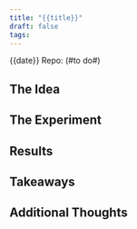 ```yaml
---
title: "{{title}}"
draft: false
tags:
---
```

{{date}}
Repo: (#to do#)

## The Idea


## The Experiment


## Results


## Takeaways


## Additional Thoughts

